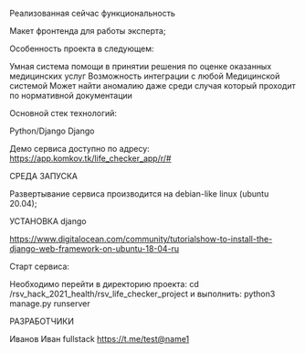 Реализованная сейчас функциональность

Макет фронтенда для работы эксперта;


Особенность проекта в следующем:

Умная система помощи в принятии решения по оценке оказанных медицинских услуг
Возможность интеграции с любой Медицинской системой
Может найти аномалию даже среди случая который проходит по нормативной документации

Основной стек технологий:

Python/Django
Django

Демо сервиса доступно по адресу: https://app.komkov.tk/life_checker_app/r/#

СРЕДА ЗАПУСКА

Развертывание сервиса производится на debian-like linux (ubuntu 20.04);

УСТАНОВКА django

https://www.digitalocean.com/community/tutorialshow-to-install-the-django-web-framework-on-ubuntu-18-04-ru


Старт сервиса:

Необходимо перейти в директорию проекта:
cd /rsv_hack_2021_health/rsv_life_checker_project
и выполнить: 
python3 manage.py runserver

РАЗРАБОТЧИКИ

Иванов Иван fullstack https://t.me/test@name1